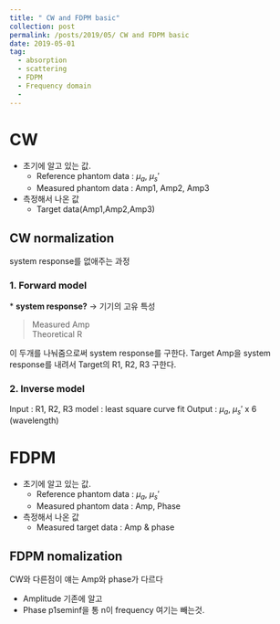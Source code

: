 ```yaml
---
title: " CW and FDPM basic"
collection: post
permalink: /posts/2019/05/ CW and FDPM basic
date: 2019-05-01
tag:
  - absorption
  - scattering
  - FDPM
  - Frequency domain
  - 
---
```

# CW
- 초기에 알고 있는 값.
	- Reference phantom data : $\mu_a$, $\mu_s'$
	- Measured phantom data : Amp1, Amp2, Amp3
- 측정해서 나온 값
	- Target data(Amp1,Amp2,Amp3)

## CW normalization 
system response를 없애주는 과정
### 1. Forward model
\* **system response?** -> 기기의 고유 특성
> Measured Amp    
> Theoretical R   

이 두개를 나눠줌으로써 system response를 구한다.
Target Amp을 system response를 내려서 
Target의 R1, R2, R3 구한다. 

### 2. Inverse model
Input : R1, R2, R3
model : least square curve fit
Output : $\mu_a$, $\mu_s'$ x 6 (wavelength)

# FDPM
- 초기에 알고 있는 값.
	- Reference phantom data : $\mu_a$, $\mu_s'$
	- Measured phantom data : Amp, Phase
- 측정해서 나온 값
	- Measured target data : Amp & phase
## FDPM nomalization
CW와 다른점이 얘는 Amp와 phase가 다르다
- Amplitude
기존에 알고
- Phase
p1seminf을 통
n이 frequency 
여기는 빼는것.

<!--stackedit_data:
eyJoaXN0b3J5IjpbLTkwNzY1NTI4MSw3NDI2NzQzNDUsMjk1Mz
AwNzY3LDE3MzUxMzk1ODAsLTk0ODIxOTg0XX0=
-->